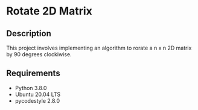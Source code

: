 # Rotate 2D Matrix

## Description
This project involves implementing an algorithm to rorate a n x n 2D matrix by 90 degrees clockiwise.

## Requirements
- Python 3.8.0
- Ubuntu 20.04 LTS
- pycodestyle 2.8.0
